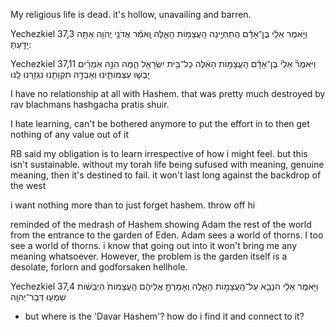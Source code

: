 My religious life is dead. it's hollow, unavailing and barren. 


Yechezkiel 37,3
וַיֹּ֣אמֶר אֵלַ֔י בֶּן־אָדָ֕ם הֲתִֽחְיֶ֣ינָה הָֽעֲצָמ֣וֹת הָאֵ֑לֶּה וָֽאֹמַ֕ר אֲדֹנָ֥י יֱהֹוִ֖ה אַתָּ֥ה יָדָֽעְתָּ:


Yechezkiel 37,11
וַיֹּאמֶר֘ אֵלַי֒ בֶּן־אָדָ֕ם הָֽעֲצָמ֣וֹת הָאֵ֔לֶּה כָּל־בֵּ֥ית יִשְׂרָאֵ֖ל הֵ֑מָּה הִנֵּ֣ה אֹֽמְרִ֗ים יָֽבְשׁ֧וּ עַצְמוֹתֵ֛ינוּ וְאָבְדָ֥ה תִקְוָתֵ֖נוּ נִגְזַ֥רְנוּ לָֽנוּ


I have no relationship at all with Hashem. that was pretty much destroyed by rav blachmans hashgacha pratis shuir.

I hate learning, can't be bothered anymore to put the effort in to then get nothing of any value out of it 

RB said my obligation is to learn irrespective of how i might feel. but this isn't sustainable. without my torah life being sufused with meaning, genuine meaning, then it's destined to fail. it won't last long against the backdrop of the west 

i want nothing more than to just forget hashem. throw off hi


reminded of the medrash of Hashem showing Adam the rest of the world from the entrance to the garden of Eden. Adam sees a world of thorns. I too see a world of thorns. i know that going out into it won't bring me any meaning whatsoever. However, the problem is the garden itself is a desolate, forlorn and godforsaken hellhole. 


Yechezkiel 37,4
וַיֹּ֣אמֶר אֵלַ֔י הִנָּבֵ֖א עַל־הָֽעֲצָמ֣וֹת הָאֵ֑לֶּה וְאָמַרְתָּ֣ אֲלֵיהֶ֔ם הָֽעֲצָמוֹת֙ הַיְבֵשׁ֔וֹת שִׁמְע֖וּ דְּבַר־יְהֹוָֽה

- but where is the 'Davar Hashem'?  how do i find it and connect to it? 




